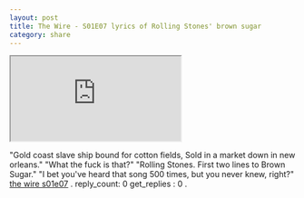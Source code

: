 ```yaml
---
layout: post
title: The Wire - S01E07 lyrics of Rolling Stones' brown sugar
category: share
---
```

<div class="videoWrapper"><iframe src="https://www.youtube.com/embed/zMJlS0_Oe8A"></iframe></div>

"Gold coast slave ship bound for cotton fields,
Sold in a market down in new orleans."
"What the fuck is that?"
"Rolling Stones. First two lines to Brown Sugar."
"I bet you've heard that song 500 times, but you never knew, right?"
[the wire s01e07](https://movie.douban.com/subject/1418199/episode/7/)
.
reply_count: 0
get_replies : 0
.
